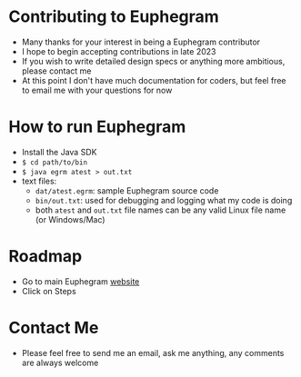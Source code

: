 # Contributing to Euphegram
* Many thanks for your interest in being a Euphegram contributor
* I hope to begin accepting contributions in late 2023
* If you wish to write detailed design specs or anything more ambitious, please contact me
* At this point I don't have much documentation for coders, but feel free to email me with your questions for now
# How to run Euphegram
* Install the Java SDK
* `$ cd path/to/bin`
* `$ java egrm atest > out.txt`
* text files:
  * `dat/atest.egrm`: sample Euphegram source code
  * `bin/out.txt`: used for debugging and logging what my code is doing
  * both `atest` and `out.txt` file names can be any valid Linux file name (or Windows/Mac)
# Roadmap
* Go to main Euphegram [website](http://euphegram.org)
* Click on Steps
# Contact Me
* Please feel free to send me an email, ask me anything, any comments are always welcome
